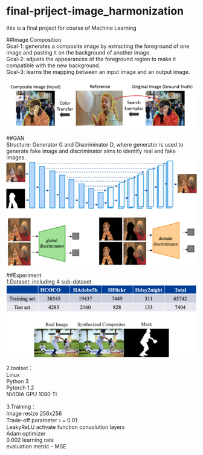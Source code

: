 # final-priject-image_harmonization
this is a final project for course of Machine Learning

##Image Composition <br/>
Goal-1: generates a composite image by extracting the foreground of one image and pasting it on the background of another image. <br/>
Goal-2: adjusts the appearances of the foreground region to make it compatible with the new background.<br/>
Goal-3: learns the mapping between an input image and an output image.<br/>

![avatar](./Picture1.png)
<br/>

##GAN<br/>
Structure: Generator G and Discriminator D, where generator is used to generate fake image and discriminator aims to identify real and fake images.<br/>
![avatar](./Picture2.png)
<br/>

##Experiment<br/>
1.Dataset: including 4 sub-dataset<br/>
![avatar](./Picture3.png)
<br/>

2.toolset：<br/>
Linux<br/>
Python 3<br/>
Pytorch 1.2<br/>
NVIDIA GPU 1080 Ti<br/>

3.Training：<br/>
Image resize 256x256 <br/>
Trade-off parameter ℷ = 0.01<br/>
LeakyReLU  activate function convolution layers<br/>
Adam optimizer<br/>
0.002 learning rate<br/>
evaluation metric – MSE<br/>




